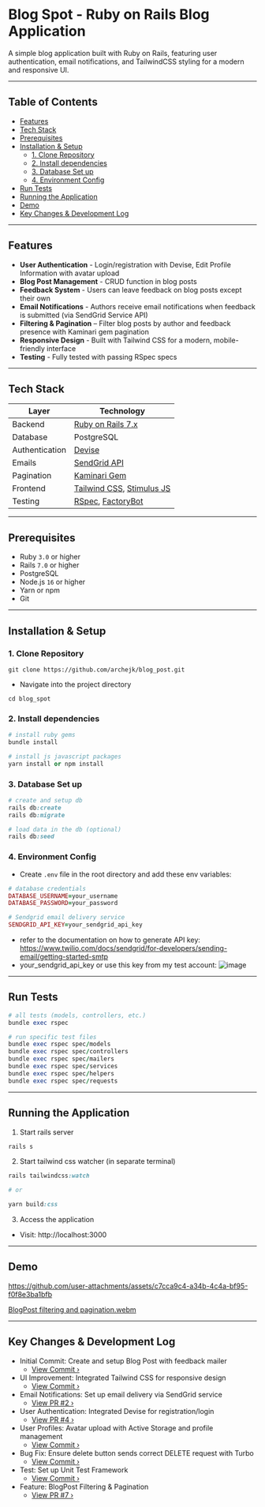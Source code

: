 # Blog Spot - Ruby on Rails Blog Application

A simple blog application built with Ruby on Rails, featuring user authentication, email notifications, and TailwindCSS styling for a modern and responsive UI.

---

## Table of Contents

- [Features](#features)
- [Tech Stack](#tech-stack)
- [Prerequisites](#prerequisites)
- [Installation & Setup](#installation--setup)
  - [1. Clone Repository](#1-clone-repository)
  - [2. Install dependencies](#2-install-dependencies)
  - [3. Database Set up](#3-database-set-up)
  - [4. Environment Config](#4-environment-config)
- [Run Tests](#run-tests)
- [Running the Application](#running-the-application)
- [Demo](#demo)
- [Key Changes & Development Log](#key-changes--development-log)
---

## Features
- **User Authentication** - Login/registration with Devise, Edit Profile Information with avatar upload
- **Blog Post Management** - CRUD function in blog posts
- **Feedback System** - Users can leave feedback on blog posts except their own
- **Email Notifications** - Authors receive email notifications when feedback is submitted (via SendGrid Service API)
- **Filtering & Pagination** – Filter blog posts by author and feedback presence with Kaminari gem pagination
- **Responsive Design** - Built with Tailwind CSS for a modern, mobile-friendly interface
- **Testing** - Fully tested with passing RSpec specs

---

## Tech Stack

| Layer         | Technology                                                      |
|---------------|------------------------------------------------------------------|
| Backend       | [Ruby on Rails 7.x](https://rubyonrails.org)                    |
| Database      | PostgreSQL                                                      |
| Authentication| [Devise](https://github.com/heartcombo/devise)                  |
| Emails        | [SendGrid API](https://sendgrid.com/)                           |
| Pagination    | [Kaminari Gem](https://github.com/kaminari/kaminari)                                                    |
| Frontend      | [Tailwind CSS](https://tailwindcss.com), [Stimulus JS](https://stimulus.hotwired.dev) |
| Testing       | [RSpec](https://rspec.info), [FactoryBot](https://github.com/thoughtbot/factory_bot_rails) |

---

## Prerequisites
- Ruby `3.0` or higher
- Rails `7.0` or higher
- PostgreSQL
- Node.js `16` or higher
- Yarn or npm
- Git

---

## Installation & Setup

### 1. Clone Repository
```
git clone https://github.com/archejk/blog_post.git
```

- Navigate into the project directory
```
cd blog_spot
```

### 2. Install dependencies
```rb
# install ruby gems
bundle install

# install js javascript packages
yarn install or npm install
```

### 3. Database Set up
```rb
# create and setup db
rails db:create
rails db:migrate

# load data in the db (optional)
rails db:seed
```

### 4. Environment Config
- Create `.env` file in the root directory and add these env variables:
```rb
# database credentials
DATABASE_USERNAME=your_username
DATABASE_PASSWORD=your_password

# Sendgrid email delivery service
SENDGRID_API_KEY=your_sendgrid_api_key
```
  - refer to the documentation on how to generate API key: https://www.twilio.com/docs/sendgrid/for-developers/sending-email/getting-started-smtp
  - your_sendgrid_api_key or use this key from my test account:
  ![image](https://github.com/user-attachments/assets/f6b312da-f540-4dfa-b5af-5f057193c3cc)
---

## Run Tests
```rb
# all tests (models, controllers, etc.)
bundle exec rspec

# run specific test files
bundle exec rspec spec/models
bundle exec rspec spec/controllers
bundle exec rspec spec/mailers
bundle exec rspec spec/services
bundle exec rspec spec/helpers
bundle exec rspec spec/requests
```

---

## Running the Application
1. Start rails server
```rb
rails s
```

2. Start tailwind css watcher (in separate terminal)
```rb
rails tailwindcss:watch

# or

yarn build:css
```

3. Access the application
- Visit: http://localhost:3000

---

 ## Demo

https://github.com/user-attachments/assets/c7cca9c4-a34b-4c4a-bf95-f0f8e3ba1bfb

[BlogPost filtering and pagination.webm](https://github.com/user-attachments/assets/55516ba5-8aa6-4ccd-9708-9a139cc15ed8)

---

## Key Changes & Development Log
- Initial Commit: Create and setup Blog Post with feedback mailer
  - [View Commit ›](https://github.com/archejk/blog_post/commit/6532a80ec87f800e7ccb1e36a201eb8c6ecee042)
- UI Improvement: Integrated Tailwind CSS for responsive design
  - [View Commit ›](https://github.com/archejk/blog_post/commit/d70da34b5875f1f1771334f1343cd33d9ba50b85)
- Email Notifications: Set up email delivery via SendGrid service
  - [View PR #2 ›](https://github.com/archejk/blog_post/pull/2)
- User Authentication: Integrated Devise for registration/login
  - [View PR #4 ›](https://github.com/archejk/blog_post/pull/4)
- User Profiles: Avatar upload with Active Storage and profile management
  - [View Commit ›](https://github.com/archejk/blog_post/commit/69518f94384549de2cadfc6416b1681e90f6a709)
- Bug Fix: Ensure delete button sends correct DELETE request with Turbo
  - [View Commit ›](https://github.com/archejk/blog_post/commit/04a86044e020e3ea34d63766edb69a87d435a8c2)
- Test: Set up Unit Test Framework
  - [View Commit ›](https://github.com/archejk/blog_post/commit/ba1282f132cea6d39583593e503d16b98635623c)
- Feature: BlogPost Filtering & Pagination
  - [View PR #7 ›](https://github.com/archejk/blog_post/pull/7)

